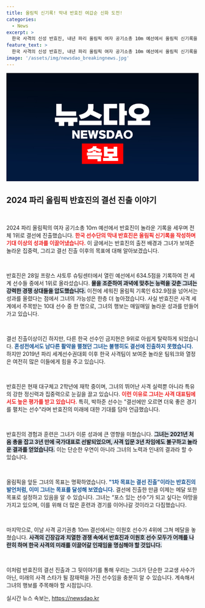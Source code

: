 ```yaml
---
title: 올림픽 신기록! 막내 반효진 여갑순 신화 도전!
categories:
  - News
excerpt: >
  한국 사격의 신성 반효진, 내년 파리 올림픽 여자 공기소총 10m 예선에서 올림픽 신기록을 세우며 결선에 진출! 막내의 무서운 집중력에 전 세계가 주목하고 있다. 이제 메달을 향한 금빛 도전이 시작된다!
feature_text: >
  한국 사격의 신성 반효진, 내년 파리 올림픽 여자 공기소총 10m 예선에서 올림픽 신기록을 세우며 결선에 진출! 막내의 무서운 집중력에 전 세계가 주목하고 있다. 이제 메달을 향한 금빛 도전이 시작된다!
image: '/assets/img/newsdao_breakingnews.jpg'
---
```


<p><img src="/assets/img/newsdao_breakingnews.jpg" alt="koreaapp 속보" /></p>

<h2 data-ke-size="size26">2024 파리 올림픽 반효진의 결선 진출 이야기</h2>

<p data-ke-size="size16">&nbsp;</p>

<p>2024 파리 올림픽의 여자 공기소총 10ｍ 예선에서 반효진이 놀라운 기록을 세우며 전체 1위로 결선에 진출했습니다. <b><span style="color: #ee2323;">한국 선수단의 막내 반효진은 올림픽 신기록을 작성하며 기대 이상의 성과를 이끌어냈습니다.</span></b> 이 글에서는 반효진의 출전 배경과 그녀가 보여준 놀라운 집중력, 그리고 결선 진출 이후의 목표에 대해 알아보겠습니다.</p>

<p data-ke-size="size16">&nbsp;</p>

<p>반효진은 28일 프랑스 샤토루 슈팅센터에서 열린 예선에서 634.5점을 기록하여 전 세계 선수들 중에서 1위로 올라섰습니다. <b><span style="background-color: #21538527;">물을 조준하여 과녁에 맞추는 능력을 갖춘 그녀는 강력한 경쟁 상대들을 압도했습니다.</span></b> 이전에 세워진 올림픽 기록인 632.9점을 넘어서는 성과를 올렸다는 점에서 그녀의 가능성은 한층 더 높아졌습니다. 사실 반효진은 사격 세계에서 주목받는 10대 선수 중 한 명으로, 그녀의 행보는 매일매일 놀라운 성과를 만들어가고 있습니다.</p>

<p data-ke-size="size16">&nbsp;</p>

<p>결선 진출이상이긴 하지만, 다른 한국 선수인 금지현은 9위로 아쉽게 탈락하게 되었습니다. <b><span style="color: #1a5490;">혼성전에서도 남다른 활약을 펼쳤던 그녀는 불행히도 결선에 진출하지 못했습니다.</span></b> 하지만 2019년 파리 세계선수권대회 이후 한국 사격팀이 보여준 놀라운 팀워크와 열정은 여전히 많은 이들에게 힘을 주고 있습니다.</p>

<p data-ke-size="size16">&nbsp;</p>

<p>반효진은 현재 대구체고 2학년에 재학 중이며, 그녀의 뛰어난 사격 실력뿐 아니라 특유의 강한 정신력과 집중력으로 눈길을 끌고 있습니다. <b><span style="color: #ee2323;">이런 이유로 그녀는 사격 대표팀에서도 높은 평가를 받고 있습니다.</span></b> 특히, 박하준 선수는 "결선에만 오르면 더욱 좋은 경기를 펼치는 선수"라며 반효진의 미래에 대한 기대를 담아 언급했습니다.</p>

<p data-ke-size="size16">&nbsp;</p>

<p>반효진의 경험과 훈련은 그녀가 이룬 성과에 큰 영향을 미쳤습니다. <b><span style="background-color: #21538527;">그녀는 2021년 처음 총을 잡고 3년 만에 국가대표로 선발되었으며, 사격 입문 3년 차임에도 불구하고 놀라운 결과를 얻었습니다.</span></b> 이는 단순한 우연이 아니라 그녀의 노력과 인내의 결과라 할 수 있습니다.</p>

<p data-ke-size="size16">&nbsp;</p>

<p>올림픽을 앞둔 그녀의 목표는 명확하였습니다. <b><span style="color: #1a5490;">"1차 목표는 결선 진출"이라는 반효진의 발언처럼, 이미 그녀는 목표를 달성해 보였습니다.</span></b> 결선에 진출한 만큼 이제는 메달 또한 목표로 설정하고 있음을 알 수 있습니다. 그녀는 “포스 있는 선수”가 되고 싶다는 야망을 가지고 있으며, 이를 위해 더 많은 훈련과 경기를 이어나갈 것이라고 다짐했습니다.</p>

<p data-ke-size="size16">&nbsp;</p>

<p>마지막으로, 이날 사격 공기권총 10ｍ 결선에서는 이원호 선수가 4위에 그쳐 메달을 놓쳤습니다. <b><span style="background-color: #21538527;">사격의 긴장감과 치열한 경쟁 속에서 반효진과 이원호 선수 모두가 어깨를 나란히 하며 한국 사격의 미래를 이끌어갈 인재임을 명심해야 할 것입니다.</span></b></p>

<p data-ke-size="size16">&nbsp;</p>

<p>이처럼 반효진의 결선 진출과 그 뒷이야기를 통해 우리는 그녀가 단순한 고교생 사수가 아닌, 미래의 사격 스타가 될 잠재력을 가진 선수임을 충분히 알 수 있습니다. 계속해서 그녀의 행보를 주목해야 할 시점입니다.</p>
실시간 뉴스 속보는, <a href="https://newsdao.kr" rel="dofollow">https://newsdao.kr</a>


